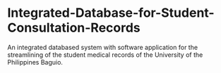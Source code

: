 # Integrated-Database-for-Student-Consultation-Records
An integrated databased system with software application for the streamlining of the student medical records of the University of the Philippines Baguio.

